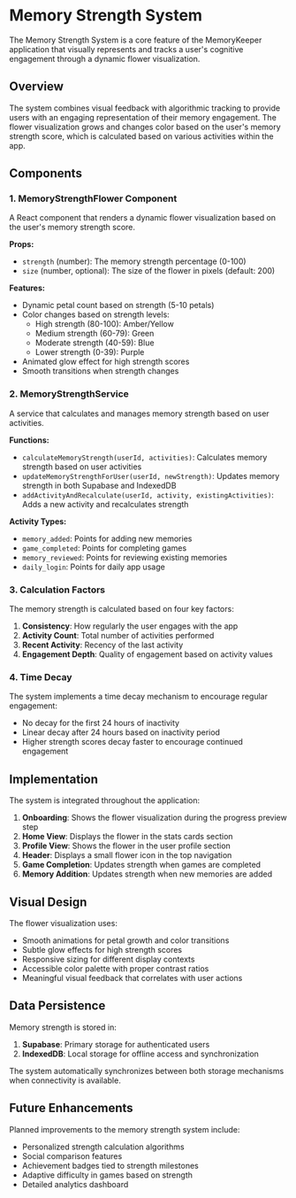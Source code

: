 # Memory Strength System

The Memory Strength System is a core feature of the MemoryKeeper application that visually represents and tracks a user's cognitive engagement through a dynamic flower visualization.

## Overview

The system combines visual feedback with algorithmic tracking to provide users with an engaging representation of their memory engagement. The flower visualization grows and changes color based on the user's memory strength score, which is calculated based on various activities within the app.

## Components

### 1. MemoryStrengthFlower Component

A React component that renders a dynamic flower visualization based on the user's memory strength score.

**Props:**
- `strength` (number): The memory strength percentage (0-100)
- `size` (number, optional): The size of the flower in pixels (default: 200)

**Features:**
- Dynamic petal count based on strength (5-10 petals)
- Color changes based on strength levels:
  - High strength (80-100): Amber/Yellow
  - Medium strength (60-79): Green
  - Moderate strength (40-59): Blue
  - Lower strength (0-39): Purple
- Animated glow effect for high strength scores
- Smooth transitions when strength changes

### 2. MemoryStrengthService

A service that calculates and manages memory strength based on user activities.

**Functions:**
- `calculateMemoryStrength(userId, activities)`: Calculates memory strength based on user activities
- `updateMemoryStrengthForUser(userId, newStrength)`: Updates memory strength in both Supabase and IndexedDB
- `addActivityAndRecalculate(userId, activity, existingActivities)`: Adds a new activity and recalculates strength

**Activity Types:**
- `memory_added`: Points for adding new memories
- `game_completed`: Points for completing games
- `memory_reviewed`: Points for reviewing existing memories
- `daily_login`: Points for daily app usage

### 3. Calculation Factors

The memory strength is calculated based on four key factors:

1. **Consistency**: How regularly the user engages with the app
2. **Activity Count**: Total number of activities performed
3. **Recent Activity**: Recency of the last activity
4. **Engagement Depth**: Quality of engagement based on activity values

### 4. Time Decay

The system implements a time decay mechanism to encourage regular engagement:
- No decay for the first 24 hours of inactivity
- Linear decay after 24 hours based on inactivity period
- Higher strength scores decay faster to encourage continued engagement

## Implementation

The system is integrated throughout the application:

1. **Onboarding**: Shows the flower visualization during the progress preview step
2. **Home View**: Displays the flower in the stats cards section
3. **Profile View**: Shows the flower in the user profile section
4. **Header**: Displays a small flower icon in the top navigation
5. **Game Completion**: Updates strength when games are completed
6. **Memory Addition**: Updates strength when new memories are added

## Visual Design

The flower visualization uses:
- Smooth animations for petal growth and color transitions
- Subtle glow effects for high strength scores
- Responsive sizing for different display contexts
- Accessible color palette with proper contrast ratios
- Meaningful visual feedback that correlates with user actions

## Data Persistence

Memory strength is stored in:
1. **Supabase**: Primary storage for authenticated users
2. **IndexedDB**: Local storage for offline access and synchronization

The system automatically synchronizes between both storage mechanisms when connectivity is available.

## Future Enhancements

Planned improvements to the memory strength system include:
- Personalized strength calculation algorithms
- Social comparison features
- Achievement badges tied to strength milestones
- Adaptive difficulty in games based on strength
- Detailed analytics dashboard